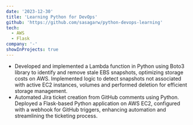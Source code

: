 ```yaml
---
date: '2023-12-30'
title: 'Learning Python for DevOps'
github: 'https://github.com/sasagarw/python-devops-learning'
tech:
  - AWS
  - Flask
company: '-'
showInProjects: true
---
```


- Developed and implemented a Lambda function in Python using Boto3 library to identify and remove stale EBS snapshots, optimizing storage costs on AWS. Implemented logic to detect snapshots not associated with active EC2 instances, volumes and performed deletion for efficient storage management.
- Automated Jira ticket creation from GitHub comments using Python. Deployed a Flask-based Python application on AWS EC2, configured with a webhook for GitHub triggers, enhancing automation and streamlining the ticketing process.
